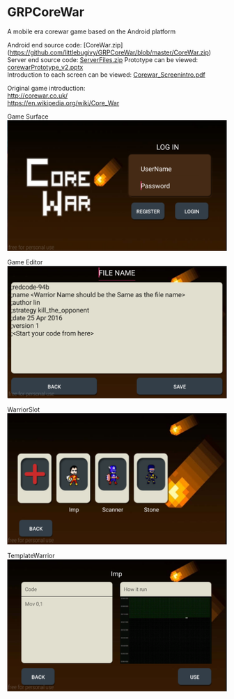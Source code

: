 # GRPCoreWar
A mobile era corewar game based on the Android platform

Android end source code: [CoreWar.zip] (https://github.com/littlebugivy/GRPCoreWar/blob/master/CoreWar.zip)
Server end source code: [ServerFiles.zip](https://github.com/littlebugivy/GRPCoreWar/blob/master/Server%20Files.zip) 
Prototype can be viewed: [corewarPrototype_v2.pptx](https://github.com/littlebugivy/GRPCoreWar/blob/master/corewarPrototype_v2.pptx)  
Introduction to each screen can be viewed: [Corewar_Screenintro.pdf](https://github.com/littlebugivy/GRPCoreWar/blob/master/CoreWar_ScreenIntro.pdf)

Original game introduction:
<br/>http://corewar.co.uk/
<br/>https://en.wikipedia.org/wiki/Core_War

Game Surface
![alt tag](https://github.com/littlebugivy/GRPCoreWar/blob/master/Surface.png)

Game Editor
![alt tag](https://github.com/littlebugivy/GRPCoreWar/blob/master/Editor.png)

WarriorSlot
![alt tag](https://github.com/littlebugivy/GRPCoreWar/blob/master/WarriorSlot.png)

TemplateWarrior
![alt tag](https://github.com/littlebugivy/GRPCoreWar/blob/master/TemplateWarrior.png)
